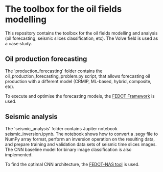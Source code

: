 # The toolbox for the oil fields modelling

This repository contains the toolbox for the oil fields modelling and analysis (oil forecasting, seismic slices classification, etc). The Volve field is used as a case study.

## Oil production forecasting

The 'production_forecasting' folder contains the oil_production_forecasting_problem.py script, that allows forecasting oil production with a different model (CRMIP, ML-based, hybrid, composite, etc).

To execute and optimise the forecasting models, the [FEDOT Framework](https://github.com/nccr-itmo/FEDOT) is used.

## Seismic analysis
The 'seismic_analysis' folder contains Jupiter notebook seismic_inversion.ipynb. The notebook shows how to convert a .segy file to NumPy array format, perform an inversion operation on the resulting data,  and prepare training and validation data sets of seismic time slices images. 
The CNN baseline model for binary image classification is also implemented.

To find the optimal CNN architecture, the [FEDOT-NAS tool](https://github.com/ITMO-NSS-team/nas-fedot) is used.

